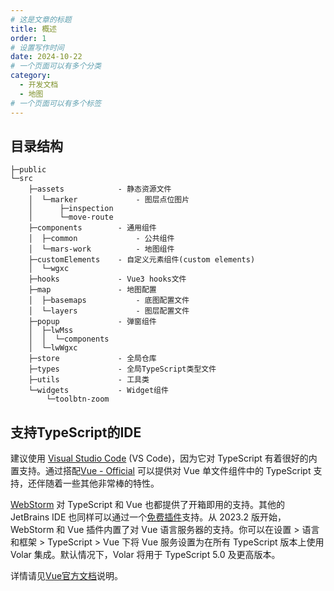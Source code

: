 ```yaml
---
# 这是文章的标题
title: 概述
order: 1
# 设置写作时间
date: 2024-10-22
# 一个页面可以有多个分类
category:
  - 开发文档
  - 地图
# 一个页面可以有多个标签
---
```

## 目录结构

```
├─public
└─src
    ├─assets            - 静态资源文件
    │  └─marker             - 图层点位图片
    │      ├─inspection
    │      └─move-route
    ├─components        - 通用组件
    │  ├─common             - 公共组件
    │  └─mars-work          - 地图组件
    ├─customElements    - 自定义元素组件(custom elements)
    │  └─wgxc
    ├─hooks             - Vue3 hooks文件
    ├─map               - 地图配置
    │  ├─basemaps           - 底图配置文件
    │  └─layers             - 图层配置文件
    ├─popup             - 弹窗组件
    │  ├─lwMss
    │  │  └─components
    │  └─lwWgxc
    ├─store             - 全局仓库
    ├─types             - 全局TypeScript类型文件
    ├─utils             - 工具类
    └─widgets           - Widget组件
        └─toolbtn-zoom
```
## 支持TypeScript的IDE
建议使用 [Visual Studio Code](https://code.visualstudio.com/) (VS Code)，因为它对 TypeScript 有着很好的内置支持。通过搭配[Vue - Official](https://marketplace.visualstudio.com/items?itemName=Vue.volar) 可以提供对 Vue 单文件组件中的 TypeScript 支持，还伴随着一些其他非常棒的特性。

[WebStorm](https://www.jetbrains.com/webstorm/) 对 TypeScript 和 Vue 也都提供了开箱即用的支持。其他的 JetBrains IDE 也同样可以通过一个[免费插件](https://plugins.jetbrains.com/plugin/9442-vue-js)支持。从 2023.2 版开始，WebStorm 和 Vue 插件内置了对 Vue 语言服务器的支持。你可以在设置 > 语言和框架 > TypeScript > Vue 下将 Vue 服务设置为在所有 TypeScript 版本上使用 Volar 集成。默认情况下，Volar 将用于 TypeScript 5.0 及更高版本。

详情请见[Vue官方文档](https://cn.vuejs.org/guide/typescript/overview.html#ide-support)说明。